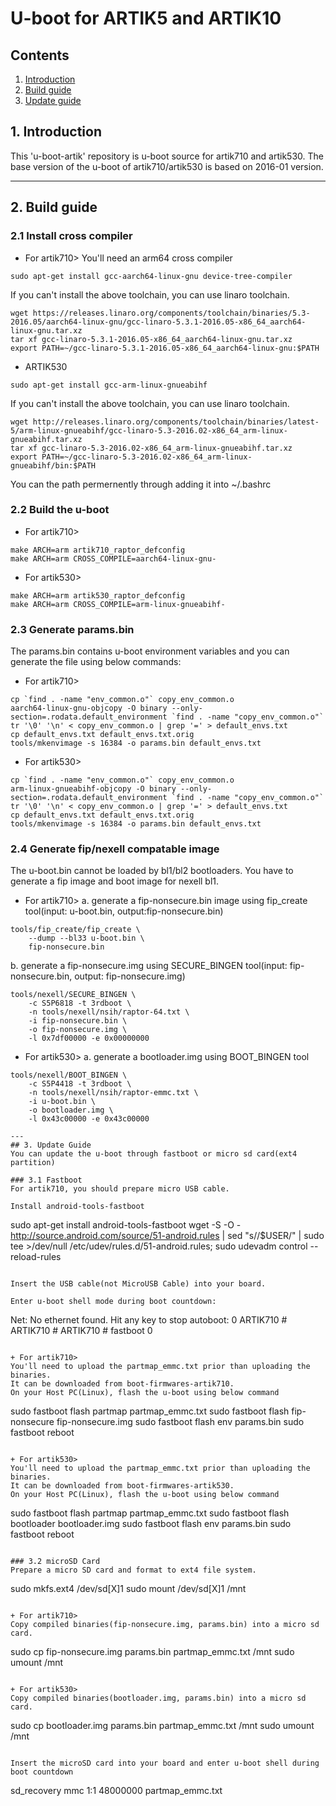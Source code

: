 # U-boot for ARTIK5 and ARTIK10
## Contents
1. [Introduction](#1-introduction)
2. [Build guide](#2-build-guide)
3. [Update guide](#3-update-guide)

## 1. Introduction
This 'u-boot-artik' repository is u-boot source for artik710 and artik530.
The base version of the u-boot of artik710/artik530 is based on 2016-01 version.

---
## 2. Build guide
### 2.1 Install cross compiler
+ For artik710> You'll need an arm64 cross compiler
```
sudo apt-get install gcc-aarch64-linux-gnu device-tree-compiler
```
If you can't install the above toolchain, you can use linaro toolchain.
```
wget https://releases.linaro.org/components/toolchain/binaries/5.3-2016.05/aarch64-linux-gnu/gcc-linaro-5.3.1-2016.05-x86_64_aarch64-linux-gnu.tar.xz
tar xf gcc-linaro-5.3.1-2016.05-x86_64_aarch64-linux-gnu.tar.xz
export PATH=~/gcc-linaro-5.3.1-2016.05-x86_64_aarch64-linux-gnu:$PATH
```

+ ARTIK530
```
sudo apt-get install gcc-arm-linux-gnueabihf
```
If you can't install the above toolchain, you can use linaro toolchain.
```
wget http://releases.linaro.org/components/toolchain/binaries/latest-5/arm-linux-gnueabihf/gcc-linaro-5.3-2016.02-x86_64_arm-linux-gnueabihf.tar.xz
tar xf gcc-linaro-5.3-2016.02-x86_64_arm-linux-gnueabihf.tar.xz
export PATH=~/gcc-linaro-5.3-2016.02-x86_64_arm-linux-gnueabihf/bin:$PATH
```
You can the path permernently through adding it into ~/.bashrc

### 2.2 Build the u-boot
+ For artik710>
```
make ARCH=arm artik710_raptor_defconfig
make ARCH=arm CROSS_COMPILE=aarch64-linux-gnu-
```

+ For artik530>
```
make ARCH=arm artik530_raptor_defconfig
make ARCH=arm CROSS_COMPILE=arm-linux-gnueabihf-
```

### 2.3 Generate params.bin
The params.bin contains u-boot environment variables and you can generate the file using below commands:

+ For artik710>
```
cp `find . -name "env_common.o"` copy_env_common.o
aarch64-linux-gnu-objcopy -O binary --only-section=.rodata.default_environment `find . -name "copy_env_common.o"`
tr '\0' '\n' < copy_env_common.o | grep '=' > default_envs.txt
cp default_envs.txt default_envs.txt.orig
tools/mkenvimage -s 16384 -o params.bin default_envs.txt
```

+ For artik530>
```
cp `find . -name "env_common.o"` copy_env_common.o
arm-linux-gnueabihf-objcopy -O binary --only-section=.rodata.default_environment `find . -name "copy_env_common.o"`
tr '\0' '\n' < copy_env_common.o | grep '=' > default_envs.txt
cp default_envs.txt default_envs.txt.orig
tools/mkenvimage -s 16384 -o params.bin default_envs.txt
```

### 2.4 Generate fip/nexell compatable image
The u-boot.bin cannot be loaded by bl1/bl2 bootloaders. You have to generate
a fip image and boot image for nexell bl1.

+ For artik710>
a. generate a fip-nonsecure.bin image using fip_create tool(input: u-boot.bin, output:fip-nonsecure.bin)
```
tools/fip_create/fip_create \
	--dump --bl33 u-boot.bin \
	fip-nonsecure.bin
```
b. generate a fip-nonsecure.img using SECURE_BINGEN tool(input: fip-nonsecure.bin, output: fip-nonsecure.img)
```
tools/nexell/SECURE_BINGEN \
	-c S5P6818 -t 3rdboot \
	-n tools/nexell/nsih/raptor-64.txt \
	-i fip-nonsecure.bin \
	-o fip-nonsecure.img \
	-l 0x7df00000 -e 0x00000000
```

+ For artik530>
a. generate a bootloader.img using BOOT_BINGEN tool
```
tools/nexell/BOOT_BINGEN \
	-c S5P4418 -t 3rdboot \
	-n tools/nexell/nsih/raptor-emmc.txt \
	-i u-boot.bin \
	-o bootloader.img \
	-l 0x43c00000 -e 0x43c00000

---
## 3. Update Guide
You can update the u-boot through fastboot or micro sd card(ext4 partition)

### 3.1 Fastboot
For artik710, you should prepare micro USB cable.

Install android-tools-fastboot
```
sudo apt-get install android-tools-fastboot
wget -S -O - http://source.android.com/source/51-android.rules | sed "s/<username>/$USER/" | sudo tee >/dev/null /etc/udev/rules.d/51-android.rules; sudo udevadm control --reload-rules
```

Insert the USB cable(not MicroUSB Cable) into your board.

Enter u-boot shell mode during boot countdown:
```
Net:   No ethernet found.
Hit any key to stop autoboot:  0
ARTIK710 #
ARTIK710 #
ARTIK710 # fastboot 0
```

+ For artik710>
You'll need to upload the partmap_emmc.txt prior than uploading the binaries.
It can be downloaded from boot-firmwares-artik710.
On your Host PC(Linux), flash the u-boot using below command
```
sudo fastboot flash partmap partmap_emmc.txt
sudo fastboot flash fip-nonsecure fip-nonsecure.img
sudo fastboot flash env params.bin
sudo fastboot reboot
```

+ For artik530>
You'll need to upload the partmap_emmc.txt prior than uploading the binaries.
It can be downloaded from boot-firmwares-artik530.
On your Host PC(Linux), flash the u-boot using below command
```
sudo fastboot flash partmap partmap_emmc.txt
sudo fastboot flash bootloader bootloader.img
sudo fastboot flash env params.bin
sudo fastboot reboot
```

### 3.2 microSD Card
Prepare a micro SD card and format to ext4 file system.
```
sudo mkfs.ext4 /dev/sd[X]1
sudo mount /dev/sd[X]1 /mnt
```

+ For artik710>
Copy compiled binaries(fip-nonsecure.img, params.bin) into a micro sd card.
```
sudo cp fip-nonsecure.img params.bin partmap_emmc.txt /mnt
sudo umount /mnt
```

+ For artik530>
Copy compiled binaries(bootloader.img, params.bin) into a micro sd card.
```
sudo cp bootloader.img params.bin partmap_emmc.txt /mnt
sudo umount /mnt
```

Insert the microSD card into your board and enter u-boot shell during boot countdown
```
sd_recovery mmc 1:1 48000000 partmap_emmc.txt
```
